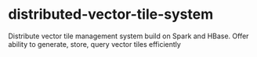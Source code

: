 # distributed-vector-tile-system
Distribute vector tile management system build on Spark and HBase. Offer ability to generate, store, query vector tiles efficiently
